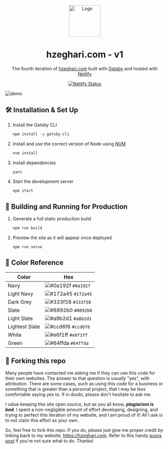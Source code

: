 <div align="center">
  <img alt="Logo" src="https://github.com/hzeghari/v1/blob/master/src/images/logo.png" width="100" />
</div>
<h1 align="center">
  hzeghari.com - v1
</h1>
<p align="center">
  The fourth iteration of <a href="https://brittanychiang.com" target="_blank">hzeghari.com</a> built with <a href="https://www.gatsbyjs.org/" target="_blank">Gatsby</a> and hosted with <a href="https://www.netlify.com/" target="_blank">Netlify</a>
</p>
<!-- <p align="center">
  Previous iterations:
  <a href="https://github.com/bchiang7/v1" target="_blank">v1</a>,
  <a href="https://github.com/bchiang7/v2" target="_blank">v2</a>,
  <a href="https://github.com/bchiang7/bchiang7.github.io" target="_blank">v3</a>
</p> -->
<p align="center">
  <a href="https://app.netlify.com/sites/brittanychiang/deploys" target="_blank">
    <img src="https://api.netlify.com/api/v1/badges/1963b488-7b78-48c9-9e2d-6fb5e47ab3af/deploy-status" alt="Netlify Status" />
  </a>
</p>

![demo](https://raw.githubusercontent.com/bchiang7/v4/master/src/images/demo.png)

## 🛠 Installation & Set Up

1. Install the Gatsby CLI

   ```sh
   npm install -g gatsby-cli
   ```

2. Install and use the correct version of Node using [NVM](https://github.com/nvm-sh/nvm)

   ```sh
   nvm install
   ```

3. Install dependencies

   ```sh
   yarn
   ```

4. Start the development server

   ```sh
   npm start
   ```

## 🚀 Building and Running for Production

1. Generate a full static production build

   ```sh
   npm run build
   ```

1. Preview the site as it will appear once deployed

   ```sh
   npm run serve
   ```

## 🎨 Color Reference

| Color          | Hex                                                                |
| -------------- | ------------------------------------------------------------------ |
| Navy           | ![#0a192f](https://via.placeholder.com/10/0a192f?text=+) `#0a192f` |
| Light Navy     | ![#172a45](https://via.placeholder.com/10/0a192f?text=+) `#172a45` |
| Dark Grey      | ![#333f58](https://via.placeholder.com/10/333f58?text=+) `#333f58` |
| Slate          | ![#8892b0](https://via.placeholder.com/10/8892b0?text=+) `#8892b0` |
| Light Slate    | ![#a8b2d1](https://via.placeholder.com/10/a8b2d1?text=+) `#a8b2d1` |
| Lightest Slate | ![#ccd6f6](https://via.placeholder.com/10/ccd6f6?text=+) `#ccd6f6` |
| White          | ![#e6f1ff](https://via.placeholder.com/10/e6f1ff?text=+) `#e6f1ff` |
| Green          | ![#64ffda](https://via.placeholder.com/10/64ffda?text=+) `#64ffda` |

## 🚨 Forking this repo

Many people have contacted me asking me if they can use this code for their own websites. The answer to that question is _usually_ "yes", with attribution. There are some cases, such as using this code for a business or something that is greater than a personal project, that I may be less comfortable saying yes to. If in doubt, please don't hesitate to ask me.

I value keeping this site open source, but as you all know, _**plagiarism is bad**_. I spent a non-negligible amount of effort developing, designing, and trying to perfect this iteration of my website, and I am proud of it! All I ask is to not claim this effort as your own.

So, feel free to fork this repo. If you do, please just give me proper credit by linking back to my website, https://hzeghari.com. Refer to this handy [quora post](https://www.quora.com/Is-it-bad-to-copy-other-peoples-code) if you're not sure what to do. Thanks!
